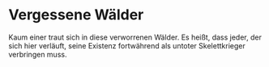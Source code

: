 # Vergessene Wälder

Kaum einer traut sich in diese verworrenen Wälder. Es heißt, dass jeder, der sich hier verläuft, seine Existenz
fortwährend als untoter Skelettkrieger verbringen muss.



<!--
## Tempel der Zeit { collapsible="true" default-state="expanded" }

<procedure title="Charaktere von diesem Ort">
<list columns="3">
<li><a href="Amlin.md"></a></li>
</list>
</procedure>
-->